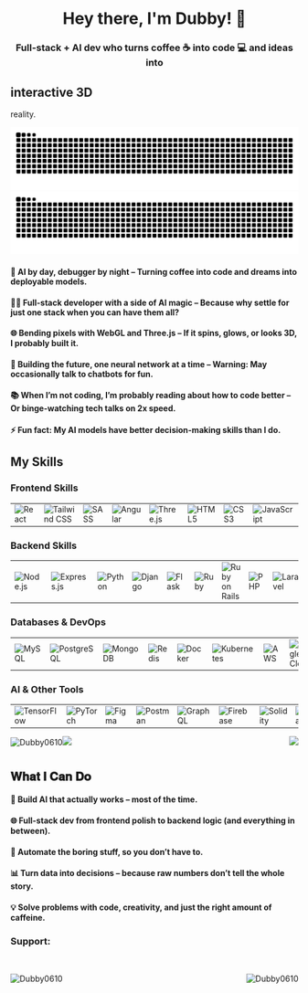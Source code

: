
<h1 align="center" dir="auto"> Hey there, I'm Dubby! 👋 </h1>
<p align="center">
  <h3 align="center">Full-stack + AI dev who turns coffee ☕ into code 💻 and ideas into <h2>interactive 3D</h2> reality. </h3>
  <br clear="both">
  
  ![github contribution grid snake animation](https://raw.githubusercontent.com/Dubby0610/Dubby0610/output/snake-dark.svg#gh-dark-mode-only)
  ![github contribution grid snake animation](https://raw.githubusercontent.com/Dubby0610/Dubby0610/output/snake.svg#gh-light-mode-only)

#### 🤖 AI by day, debugger by night – Turning coffee into code and dreams into deployable models.

#### 👨‍💻 Full-stack developer with a side of AI magic – Because why settle for just one stack when you can have them all?

#### 🌐 Bending pixels with WebGL and Three.js – If it spins, glows, or looks 3D, I probably built it.

#### 🚀 Building the future, one neural network at a time – Warning: May occasionally talk to chatbots for fun.

#### 📚 When I’m not coding, I’m probably reading about how to code better – Or binge-watching tech talks on 2x speed.

#### ⚡ Fun fact: My AI models have better decision-making skills than I do.

</p>

## My Skills


### **Frontend Skills**
<table>
    <tr>
      <td><img src="https://skillicons.dev/icons?i=react" alt="React" width="50" title="React - JavaScript library for building user interfaces"></td>
      <td><img src="https://skillicons.dev/icons?i=tailwind" alt="Tailwind CSS" width="50" title="Tailwind CSS - Utility-first CSS framework"></td>
      <td><img src="https://skillicons.dev/icons?i=sass" alt="SASS" width="50" title="SASS - CSS preprocessor for better styling"></td>
      <td><img src="https://skillicons.dev/icons?i=angular" alt="Angular" width="50" title="Angular - Platform for building web applications"></td>
      <td><img src="https://skillicons.dev/icons?i=threejs" alt="Three.js" width="50" title="Three.js – JavaScript 3D library"></td>
      <td><img src="https://skillicons.dev/icons?i=html" alt="HTML5" width="50" title="HTML5 - Markup language for structuring web content"></td>
      <td><img src="https://skillicons.dev/icons?i=css" alt="CSS3" width="50" title="CSS3 - Styling language for designing web pages"></td>
      <td><img src="https://skillicons.dev/icons?i=js" alt="JavaScript" width="50" title="JavaScript - Programming language for interactive web development"></td>
      <td><img src="https://skillicons.dev/icons?i=ts" alt="TypeScript" width="50" title="TypeScript - Typed superset of JavaScript"></td>
      <td><img src="https://skillicons.dev/icons?i=vue" alt="Vue.js" width="50" title="Vue.js - Progressive JavaScript framework"></td>
      <td><img src="https://skillicons.dev/icons?i=webpack" alt="Webpack" width="50" title="Webpack - Module bundler for JavaScript"></td>
    </tr>
</table>

### **Backend Skills**
<table>
    <tr>
      <td><img src="https://skillicons.dev/icons?i=nodejs" alt="Node.js" width="50" title="Node.js - JavaScript runtime for server-side development"></td>
      <td><img src="https://skillicons.dev/icons?i=express" alt="Express.js" width="50" title="Express.js - Web framework for Node.js"></td>
      <td><img src="https://skillicons.dev/icons?i=python" alt="Python" width="50" title="Python - Versatile programming language"></td>
      <td><img src="https://skillicons.dev/icons?i=django" alt="Django" width="50" title="Django - High-level Python web framework"></td>
      <td><img src="https://skillicons.dev/icons?i=flask" alt="Flask" width="50" title="Flask - Lightweight Python web framework"></td>
      <td><img src="https://skillicons.dev/icons?i=ruby" alt="Ruby" width="50" title="Ruby - Dynamic, object-oriented programming language"></td>
      <td><img src="https://skillicons.dev/icons?i=rails" alt="Ruby on Rails" width="50" title="Ruby on Rails - Web application framework"></td>
      <td><img src="https://skillicons.dev/icons?i=php" alt="PHP" width="50" title="PHP - Server-side scripting language"></td>
      <td><img src="https://skillicons.dev/icons?i=laravel" alt="Laravel" width="50" title="Laravel - PHP web framework"></td>
      <td><img src="https://skillicons.dev/icons?i=java" alt="Java" width="50" title="Java - Object-oriented programming language"></td>
      <td><img src="https://skillicons.dev/icons?i=spring" alt="Spring Boot" width="50" title="Spring Boot - Java framework for building web apps"></td>
    </tr>
</table>

### **Databases & DevOps**
<table>
    <tr>
      <td><img src="https://skillicons.dev/icons?i=mysql" alt="MySQL" width="50" title="MySQL - Relational database management system"></td>
      <td><img src="https://skillicons.dev/icons?i=postgres" alt="PostgreSQL" width="50" title="PostgreSQL - Advanced open-source relational database"></td>
      <td><img src="https://skillicons.dev/icons?i=mongodb" alt="MongoDB" width="50" title="MongoDB - NoSQL document-oriented database"></td>
      <td><img src="https://skillicons.dev/icons?i=redis" alt="Redis" width="50" title="Redis - In-memory data structure store"></td>
      <td><img src="https://skillicons.dev/icons?i=docker" alt="Docker" width="50" title="Docker - Containerization platform"></td>
      <td><img src="https://skillicons.dev/icons?i=kubernetes" alt="Kubernetes" width="50" title="Kubernetes - Container orchestration platform"></td>
      <td><img src="https://skillicons.dev/icons?i=aws" alt="AWS" width="50" title="AWS - Cloud computing platform"></td>
      <td><img src="https://skillicons.dev/icons?i=gcp" alt="Google Cloud" width="50" title="Google Cloud - Cloud computing services"></td>
      <td><img src="https://skillicons.dev/icons?i=azure" alt="Azure" width="50" title="Azure - Microsoft's cloud computing platform"></td>
      <td><img src="https://skillicons.dev/icons?i=git" alt="Git" width="50" title="Git - Version control system"></td>
      <td><img src="https://skillicons.dev/icons?i=github" alt="GitHub" width="50" title="GitHub - Platform for version control and collaboration"></td>
    </tr>
</table>

### **AI & Other Tools**
<table>
    <tr>
      <td><img src="https://skillicons.dev/icons?i=tensorflow" alt="TensorFlow" width="50" title="TensorFlow - Machine learning framework"></td>
      <td><img src="https://skillicons.dev/icons?i=pytorch" alt="PyTorch" width="50" title="PyTorch - Machine learning library"></td>
      <td><img src="https://skillicons.dev/icons?i=figma" alt="Figma" width="50" title="Figma - Design and prototyping tool"></td>
      <td><img src="https://skillicons.dev/icons?i=postman" alt="Postman" width="50" title="Postman - API development and testing tool"></td>
      <td><img src="https://skillicons.dev/icons?i=graphql" alt="GraphQL" width="50" title="GraphQL - Query language for APIs"></td>
      <td><img src="https://skillicons.dev/icons?i=firebase" alt="Firebase" width="50" title="Firebase - Backend-as-a-Service platform"></td>
      <td><img src="https://skillicons.dev/icons?i=solidity" alt="Solidity" width="50" title="Solidity - Programming language for smart contracts"></td>
      <td><img src="https://skillicons.dev/icons?i=blockchain" alt="Blockchain" width="50" title="Blockchain - Decentralized ledger technology"></td>
      <td><img src="https://skillicons.dev/icons?i=linux" alt="Linux" width="50" title="Linux - Open-source operating system"></td>
      <td><img src="https://skillicons.dev/icons?i=bash" alt="Bash" width="50" title="Bash - Unix shell and command language"></td>
      <td><img src="https://skillicons.dev/icons?i=vscode" alt="VS Code" width="50" title="VS Code - Code editor by Microsoft"></td>
    </tr>
</table>

<img src="https://komarev.com/ghpvc/?username=Dubby0610&label=Profile%20views&color=0e75b6&style=flat" alt="Dubby0610" /><img src="https://visitor-badge.laobi.icu/badge?page_id=Dubby0610.Dubby0610" /><img align="right" src="https://img.shields.io/github/followers/Dubby0610?label=Follow&style=social" />

<h1 align="center"></h1>

## 𝐖𝐡𝐚𝐭 𝐈 𝐂𝐚𝐧 𝐃𝐨

<div>

#### 🤖 Build AI that actually works – most of the time.

#### 🌐 Full-stack dev from frontend polish to backend logic (and everything in between).

#### 🚀 Automate the boring stuff, so you don’t have to.

#### 📊 Turn data into decisions – because raw numbers don’t tell the whole story.

#### 💡 Solve problems with code, creativity, and just the right amount of caffeine.

</div>

<h3 align="left">Support:</h3>
<br>

<p><img align="left" src="https://github-readme-stats.vercel.app/api/top-langs?username=Dubby0610&show_icons=true&locale=en&layout=compact" alt="Dubby0610" /></p>

<p><img align="right" src="https://github-readme-stats.vercel.app/api?username=Dubby0610&show_icons=true&hide=contribs,prs&cache_seconds=86400&theme=ambient_gradient" alt="Dubby0610" /></p>
